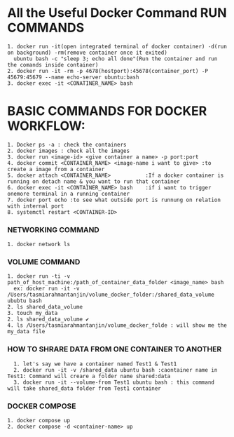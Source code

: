 # All the Useful Docker Command RUN COMMANDS
    1. docker run -it(open integrated terminal of docker container) -d(run on background) -rm(remove container once it exited)
      ubuntu bash -c "sleep 3; echo all done"(Run the container and run the comands inside container)
    2. docker run -it -rm -p 4678(hostport):45678(container_port) -P 45679:45679 --name echo-server ubuntu:bash
    3. docker exec -it <CONATINER_NAME> bash

# BASIC COMMANDS FOR DOCKER WORKFLOW:
    1. Docker ps -a : check the containers
    2. docker images : check all the images
    3. docker run <image-id> <give container a name> -p port:port
    4. docker commit <CONTAINER_NAME> <image-name i want to give> :to create a image from a container
    5. docker attach <CONTAINER_NAME>           :If a docker container is running on detach name & you want to run that container
    6. docker exec -it <CONTAINER_NAME> bash    :if i want to trigger onemore terminal in a running container
    7. docker port echo :to see what outside port is runnung on relation with internal port
    8. systemctl restart <CONTAINER-ID>
  
 ### NETWORKING COMMAND
    1. docker network ls
  
 ### VOLUME COMMAND
    1. docker run -ti -v path_of_host_machine:/path_of_container_data_folder <image_name> bash
      ex: docker run -it -v /Users/tasmiarahmantanjin/volume_docker_folder:/shared_data_volume ububtu bash
    2. ls shared_data_volume
    3. touch my_data
    2. ls shared_data_volume ✔️
    4. ls /Users/tasmiarahmantanjin/volume_docker_folde : will show me the my_data file
 
### HOW TO SHRARE DATA FROM ONE CONTAINER TO ANOTHER
      1. let's say we have a container named Test1 & Test1
      2. docker run -it -v /shared_data ubuntu bash :caontainer name in Test1: Command will creare a folder name shared:data
      3. docker run -it --volume-from Test1 ubuntu bash : this command will take shared_data folder from Test1 container
      
### DOCKER COMPOSE
    1. docker compose up
    2. docker compose -d <container-name> up

